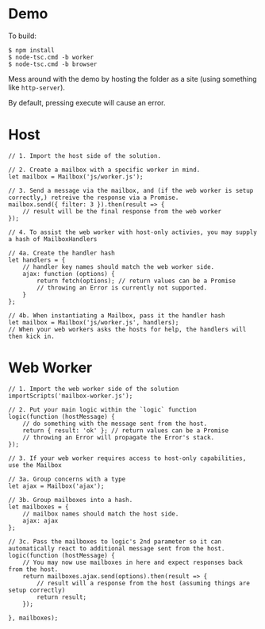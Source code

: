 # Demo
To build:

    $ npm install
    $ node-tsc.cmd -b worker
    $ node-tsc.cmd -b browser

Mess around with the demo by hosting the folder as a site (using something like `http-server`).

By default, pressing execute will cause an error.

# Host
    // 1. Import the host side of the solution.

    // 2. Create a mailbox with a specific worker in mind.
    let mailbox = Mailbox('js/worker.js');

    // 3. Send a message via the mailbox, and (if the web worker is setup correctly,) retreive the response via a Promise.
    mailbox.send({ filter: 3 }).then(result => {
        // result will be the final response from the web worker
    });

    // 4. To assist the web worker with host-only activies, you may supply a hash of MailboxHandlers

    // 4a. Create the handler hash
    let handlers = {
        // handler key names should match the web worker side.
        ajax: function (options) {
            return fetch(options); // return values can be a Promise
            // throwing an Error is currently not supported.
        }
    };

    // 4b. When instantiating a Mailbox, pass it the handler hash
    let mailbox = Mailbox('js/worker.js', handlers);
    // When your web workers asks the hosts for help, the handlers will then kick in.

# Web Worker

    // 1. Import the web worker side of the solution
    importScripts('mailbox-worker.js');

    // 2. Put your main logic within the `logic` function
    logic(function (hostMessage) {
        // do something with the message sent from the host.
        return { result: 'ok' }; // return values can be a Promise
        // throwing an Error will propagate the Error's stack.
    });

    // 3. If your web worker requires access to host-only capabilities, use the Mailbox

    // 3a. Group concerns with a type
    let ajax = Mailbox('ajax');

    // 3b. Group mailboxes into a hash.
    let mailboxes = {
        // mailbox names should match the host side.
        ajax: ajax
    };

    // 3c. Pass the mailboxes to logic's 2nd parameter so it can automatically react to additional message sent from the host.
    logic(function (hostMessage) {
        // You may now use mailboxes in here and expect responses back from the host.
        return mailboxes.ajax.send(options).then(result => {
            // result will a response from the host (assuming things are setup correctly)
            return result;
        });

    }, mailboxes);

